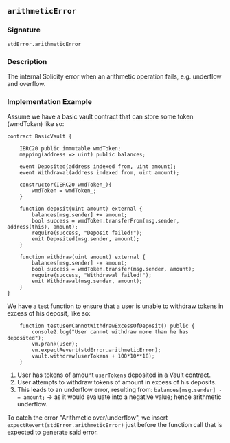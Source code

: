 ## `arithmeticError`

### Signature

```solidity
stdError.arithmeticError
```

### Description

The internal Solidity error when an arithmetic operation fails, e.g. underflow and overflow.

### Implementation Example

Assume we have a basic vault contract that can store some token (wmdToken) like so:

```
contract BasicVault {
    
    IERC20 public immutable wmdToken;   
    mapping(address => uint) public balances;

    event Deposited(address indexed from, uint amount);
    event Withdrawal(address indexed from, uint amount);
    
    constructor(IERC20 wmdToken_){
        wmdToken = wmdToken_;
    }

    function deposit(uint amount) external {    
        balances[msg.sender] += amount;
        bool success = wmdToken.transferFrom(msg.sender, address(this), amount);
        require(success, "Deposit failed!"); 
        emit Deposited(msg.sender, amount);
    }

    function withdraw(uint amount) external {      
        balances[msg.sender] -= amount;
        bool success = wmdToken.transfer(msg.sender, amount);
        require(success, "Withdrawal failed!");
        emit Withdrawal(msg.sender, amount);
    }
}
```

We have a test function to ensure that a user is unable to withdraw tokens in excess of his deposit, like so:
```
    function testUserCannotWithdrawExcessOfDeposit() public {
        console2.log("User cannot withdraw more than he has deposited");
        vm.prank(user);
        vm.expectRevert(stdError.arithmeticError);
        vault.withdraw(userTokens + 100*10**18);
    }
```
1. User has tokens of amount `userTokens` deposited in a Vault contract.
2. User attempts to withdraw tokens of amount in excess of his deposits.
3. This leads to an underflow error, resulting from:
`balances[msg.sender] -= amount;` -> as it would evaluate into a negative value; hence arithmetic underflow.


To catch the error "Arithmetic over/underflow", we insert `expectRevert(stdError.arithmeticError)` just before the function call that is expected to generate said error.







